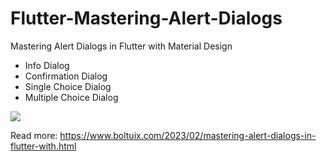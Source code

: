 # Flutter-Mastering-Alert-Dialogs
Mastering Alert Dialogs in Flutter with Material Design

* Info Dialog
* Confirmation Dialog
* Single Choice Dialog
* Multiple Choice Dialog

<img  src="https://blogger.googleusercontent.com/img/b/R29vZ2xl/AVvXsEhXqZcB3d82YM3cFX6ZD9EzmH1rODFJVOx2A9sOoWp1HK0h7fJDaELBD4qB7MClAqZVSNor-7VGMMBJTddDVS44jmX4mYT3jYS5oPvtKTDBbQoNyDiR-QR01CrTuC_Gvd5ImciXUTzEDDami2WYPbJZt-uRYX-u9A4xA0Ur6oOm4NhqSHcuTzMDtZXB/s16000/dialog.jpg">

Read more:
https://www.boltuix.com/2023/02/mastering-alert-dialogs-in-flutter-with.html